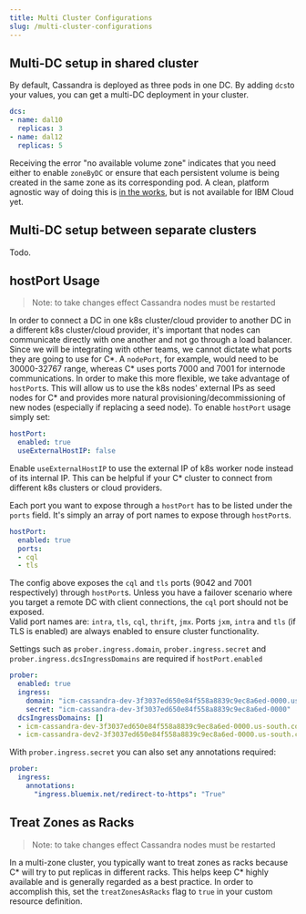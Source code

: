 ```yaml
---
title: Multi Cluster Configurations
slug: /multi-cluster-configurations
---
```


## Multi-DC setup in shared cluster

By default, Cassandra is deployed as three pods in one DC.  By adding `dcs`to your values, you can get a multi-DC deployment in your cluster.

```yaml
dcs:
- name: dal10
  replicas: 3
- name: dal12
  replicas: 5
```

Receiving the error "no available volume zone" indicates that you need either to enable `zoneByDC` or ensure that each persistent volume is being created in the same zone as its corresponding pod.
A clean, platform agnostic way of doing this is [in the works](https://kubernetes.io/docs/concepts/storage/storage-classes/#volume-binding-mode), but is not available for IBM Cloud yet.

## Multi-DC setup between separate clusters

Todo.

## hostPort Usage

> Note: to take changes effect Cassandra nodes must be restarted

In order to connect a DC in one k8s cluster/cloud provider to another DC in a different k8s cluster/cloud provider, it's important that nodes can communicate directly with one another and not go through a load balancer.
Since we will be integrating with other teams, we cannot dictate what ports they are going to use for C*. A `nodePort`, for example, would need to be 30000-32767 range, whereas C* uses ports 7000 and 7001 for internode communications.
In order to make this more flexible, we take advantage of `hostPort`s. This will allow us to use the k8s nodes' external IPs as seed nodes for C* and provides more natural provisioning/decommissioning of new nodes (especially if replacing a seed node).
To enable `hostPort` usage simply set:

```yaml
hostPort:
  enabled: true
  useExternalHostIP: false
```

Enable `useExternalHostIP` to use the external IP of k8s worker node instead of its internal IP.
This can be helpful if your C* cluster to connect from different k8s clusters or cloud providers.

Each port you want to expose through a `hostPort` has to be listed under the `ports` field. It's simply an array of port names to expose through `hostPort`s.

```yaml
hostPort:
  enabled: true
  ports:
  - cql
  - tls
```

The config above exposes the `cql` and `tls` ports (9042 and 7001 respectively) through `hostPort`s. Unless you have a failover scenario where you target a remote DC with client connections, the `cql` port should not be exposed.  
Valid port names are: `intra`, `tls`, `cql`, `thrift`, `jmx`. Ports `jxm`, `intra` and `tls` (if TLS is enabled) are always enabled to ensure cluster functionality.

Settings such as `prober.ingress.domain`, `prober.ingress.secret` and `prober.ingress.dcsIngressDomains` are required if `hostPort.enabled`

```yaml
prober:
  enabled: true
  ingress:
    domain: "icm-cassandra-dev-3f3037ed650e84f558a8839c9ec8a6ed-0000.us-south.containers.appdomain.cloud"
    secret: "icm-cassandra-dev-3f3037ed650e84f558a8839c9ec8a6ed-0000"
  dcsIngressDomains: []
  - icm-cassandra-dev-3f3037ed650e84f558a8839c9ec8a6ed-0000.us-south.containers.appdomain.cloud
  - icm-cassandra-dev2-3f3037ed650e84f558a8839c9ec8a6ed-0000.us-south.containers.appdomain.cloud
```

With `prober.ingress.secret` you can also set any annotations required:

```yaml
prober:
  ingress:
    annotations:
      "ingress.bluemix.net/redirect-to-https": "True"
```

## Treat Zones as Racks

> Note: to take changes effect Cassandra nodes must be restarted

In a multi-zone cluster, you typically want to treat zones as racks because C* will try to put replicas in different racks. This helps keep C* highly available and is generally regarded as a best practice. In order to accomplish this, set the `treatZonesAsRacks` flag to `true` in your custom resource definition.